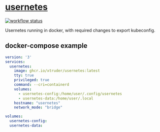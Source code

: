 # [usernetes](https://github.com/xtruder/docker-images/pkgs/container/usernetes)

[![workflow status](https://github.com/xtruder/docker-images/actions/workflows/usernetes.yml/badge.svg)](https://github.com/xtruder/docker-images/pkgs/container/usernetes)

Usernetes running in docker, with required changes to export kubeconfig.

## docker-compose example

```yaml
version: '3'
services:
  usernetes:
    image: ghcr.io/xtruder/usernetes:latest
    tty: true
    privileged: true
    command: --cri=containerd
    volumes:
      - usernetes-config:/home/user/.config/usernetes
      - usernetes-data:/home/user/.local
    hostname: "usernetes"
    network_mode: "bridge"

volumes:
  usernetes-config:
  usernetes-data:
```